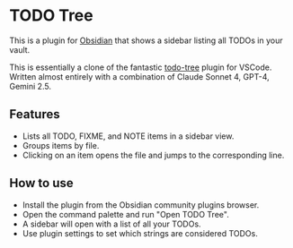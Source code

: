 # TODO Tree

This is a plugin for [Obsidian](https://obsidian.md) that shows a sidebar listing all TODOs in your vault.

This is essentially a clone of the fantastic
[todo-tree](https://marketplace.visualstudio.com/items?itemName=Gruntfuggly.todo-tree) plugin for
VSCode. Written almost entirely with a combination of Claude Sonnet 4, GPT-4, Gemini 2.5.

## Features

- Lists all TODO, FIXME, and NOTE items in a sidebar view.
- Groups items by file.
- Clicking on an item opens the file and jumps to the corresponding line.

## How to use

- Install the plugin from the Obsidian community plugins browser.
- Open the command palette and run "Open TODO Tree".
- A sidebar will open with a list of all your TODOs.
- Use plugin settings to set which strings are considered TODOs.
